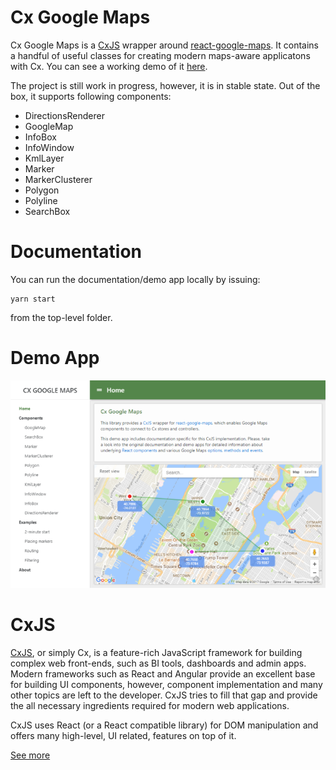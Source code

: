 Cx Google Maps
==============

Cx Google Maps is a [CxJS](https://cxjs.io) wrapper around [react-google-maps](https://github.com/tomchentw/react-google-maps).
It contains a handful of useful classes for creating modern maps-aware applicatons with Cx. You can see a working demo 
of it [here](http://codaxy.github.io/cx-google-maps).


The project is still work in progress, however, it is in stable state. Out of the box, it supports following components:

- DirectionsRenderer
- GoogleMap
- InfoBox
- InfoWindow
- KmlLayer
- Marker
- MarkerClusterer
- Polygon
- Polyline
- SearchBox

Documentation
=============

You can run the documentation/demo app locally by issuing:

	yarn start

from the top-level folder.

Demo App
========

<a href="https://codaxy.github.io/cx-google-maps/">
	<img src="https://raw.githubusercontent.com/codaxy/cx-google-maps/master/misc/screenshots/cx-google-maps.png" />
</a>

CxJS
====
[CxJS](https://cxjs.io), or simply Cx, is a feature-rich JavaScript framework for building complex web front-ends, such as BI tools, dashboards and admin apps. Modern frameworks such as React and Angular provide an excellent base for building UI components, however, component implementation and many other topics are left to the developer. CxJS tries to fill that gap and provide the all necessary ingredients required for modern web applications.

CxJS uses React (or a React compatible library) for DOM manipulation and offers many high-level, UI related, features on top of it.

[See more](https://cxjs.io)
